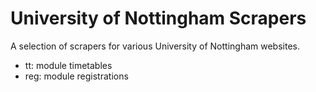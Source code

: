 University of Nottingham Scrapers
=================================

A selection of scrapers for various University of Nottingham websites.

* tt: module timetables
* reg: module registrations

